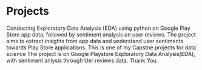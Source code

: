 # Projects
Conducting Exploratory Data Analysis (EDA) using python on Google Play Store app data, followed by sentiment analysis on user reviews. The project aims to extract insights from app data and understand user sentiments towards Play Store applications.
This is one of my Capstne projects for data science 
The project is on Google Playstore Exploratory Data Analysis(EDA), with sentiment anlysis through Uer reviews data.
Thank You.
